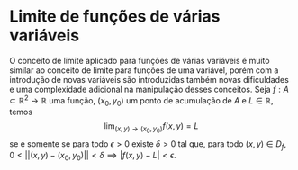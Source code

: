 # Limite de funções de várias variáveis
O conceito de limite aplicado para funções de várias variáveis é muito similar ao conceito de limite para funções de uma variável, porém com a introdução de novas variáveis são introduzidas também novas dificuldades e uma complexidade adicional na manipulação desses conceitos.
Seja $f: A \subset \mathbb{R}^2 \to \mathbb{R}$ uma função, $(x_0, y_0)$ um ponto de acumulação de $A$ e $L \in \mathbb{R}$, temos
$$
    \lim_{(x,y) \to (x_0, y_0)}{f(x,y)} = L
$$
se e somente se para todo $\epsilon > 0$ existe $\delta > 0$ tal que, para todo $(x,y) \in D_f$, $0 < ||(x,y) - (x_0, y_0)|| < \delta \implies |f(x,y) - L| < \epsilon$.
